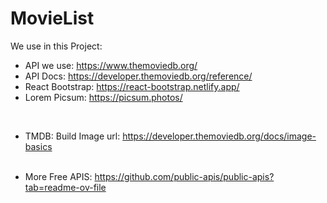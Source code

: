 # MovieList

We use in this Project:

- API we use: https://www.themoviedb.org/
- API Docs: https://developer.themoviedb.org/reference/
- React Bootstrap: https://react-bootstrap.netlify.app/
- Lorem Picsum: https://picsum.photos/

<br>

- TMDB: Build Image url: https://developer.themoviedb.org/docs/image-basics
  <br>
  <br>

- More Free APIS: https://github.com/public-apis/public-apis?tab=readme-ov-file
